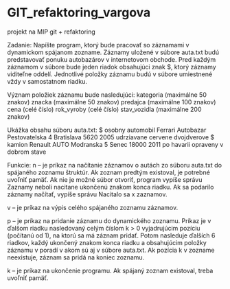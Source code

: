 # GIT_refaktoring_vargova

projekt na MIP git + refaktoring

Zadanie:
Napíšte program, ktorý bude pracovať so záznamami v dynamickom spájanom zozname. Záznamy uložené v súbore auta.txt budú predstavovať ponuku autobazárov v internetovom obchode. Pred každým záznamom v súbore bude jeden riadok obsahujúci znak $, ktorý záznamy viditeľne oddelí. Jednotlivé položky záznamu budú v súbore umiestnené vždy v samostatnom riadku. 

Význam položiek záznamu bude nasledujúci:
kategoria (maximálne 50 znakov)
znacka (maximálne 50 znakov)
predajca (maximálne 100 znakov)
cena (celé číslo)
rok_vyroby (celé číslo)
stav_vozidla (maximálne 200 znakov)

Ukážka obsahu súboru auta.txt:
$
osobny automobil
Ferrari
Autobazar Pestovatelska 4 Bratislava
5620
2005
udrziavane cervene dvojdverove
$
kamion
Renault
AUTO Modranska 5 Senec
18000 
2011
po havarii opraveny v dobrom stave

Funkcie:
n – je príkaz na načítanie záznamov o autách zo súboru auta.txt do spájaného zoznamu štruktúr.
Ak zoznam predtým existoval, je potrebné uvoľniť pamäť. Ak nie je možné súbor otvoriť, program vypíše správu Zaznamy neboli nacitane ukončenú znakom konca riadku. Ak sa podarilo záznamy načítať, vypíše správu Nacitalo sa x zaznamov.

v – je príkaz na výpis celého spájaného zoznamu záznamov.

p – je príkaz na pridanie záznamu do dynamického zoznamu.
Príkaz je v ďalšom riadku nasledovaný celým číslom k > 0 vyjadrujúcim pozíciu (počítanú od 1), na ktorú sa má záznam pridať. Potom nasleduje ďalších 6 riadkov, každý ukončený znakom konca riadku a obsahujúcim položky záznamu v poradí v akom sú aj v súbore auta.txt. Ak pozícia k v zozname neexistuje, záznam sa pridá na koniec zoznamu. 

k – je príkaz na ukončenie programu.
Ak spájaný zoznam existoval, treba uvoľniť pamäť.

